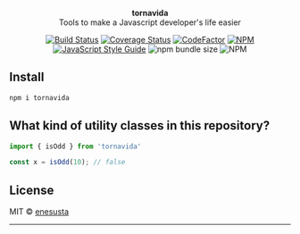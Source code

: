 <p align="center">
<b>tornavida</b> <br/>
Tools to make a Javascript developer's life easier
</p>


<div align="center">

[![Build Status](https://travis-ci.com/enesusta/tornavida.svg?branch=master)](https://travis-ci.com/enesusta/javascript-devtools)
[![Coverage Status](https://coveralls.io/repos/github/enesusta/tornavida/badge.svg?branch=master)](https://coveralls.io/github/enesusta/tornavida?branch=master)
[![CodeFactor](https://www.codefactor.io/repository/github/enesusta/tornavida/badge)](https://www.codefactor.io/repository/github/enesusta/tornavida)
[![NPM](https://img.shields.io/npm/v/tornavida.svg)](https://www.npmjs.com/package/tornavida) [![JavaScript Style Guide](https://img.shields.io/badge/code_style-standard-brightgreen.svg)](https://standardjs.com)
![npm bundle size](https://img.shields.io/bundlephobia/min/tornavida?color=red)
![NPM](https://img.shields.io/npm/l/tornavida)

</div>

## Install

```bash
npm i tornavida
```

## What kind of utility classes in this repository?


```js
import { isOdd } from 'tornavida'

const x = isOdd(10); // false
```

## License

MIT © [enesusta](https://github.com/enesusta)

---
